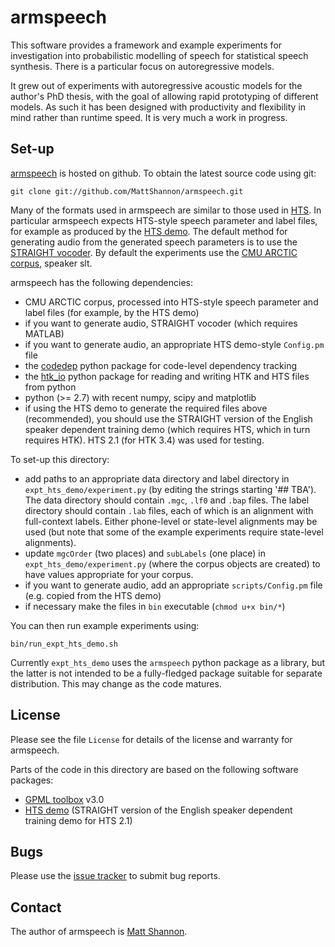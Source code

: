 armspeech
=========

This software provides a framework and example experiments for investigation
into probabilistic modelling of speech for statistical speech synthesis.
There is a particular focus on autoregressive models.

It grew out of experiments with autoregressive acoustic models for the author's
PhD thesis, with the goal of allowing rapid prototyping of different models.
As such it has been designed with productivity and flexibility in mind rather
than runtime speed.
It is very much a work in progress.


Set-up
------

[armspeech](https://github.com/MattShannon/armspeech) is hosted on github.
To obtain the latest source code using git:

    git clone git://github.com/MattShannon/armspeech.git

Many of the formats used in armspeech are similar to those used in [HTS][hts].
In particular armspeech expects HTS-style speech parameter and label files,
for example as produced by the [HTS demo][hts_demo].
The default method for generating audio from the generated speech parameters
is to use the [STRAIGHT vocoder][straight].
By default the experiments use the [CMU ARCTIC corpus][arctic], speaker slt.

armspeech has the following dependencies:

- CMU ARCTIC corpus, processed into HTS-style speech parameter and label files
  (for example, by the HTS demo)
- if you want to generate audio, STRAIGHT vocoder (which requires MATLAB)
- if you want to generate audio, an appropriate HTS demo-style `Config.pm` file
- the [codedep][codedep] python package for code-level dependency tracking
- the [htk\_io][htk_io] python package for reading and writing HTK and HTS
  files from python
- python (>= 2.7) with recent numpy, scipy and matplotlib
- if using the HTS demo to generate the required files above (recommended),
  you should use the STRAIGHT version of the English speaker dependent training
  demo (which requires HTS, which in turn requires HTK).
  HTS 2.1 (for HTK 3.4) was used for testing.

To set-up this directory:

- add paths to an appropriate data directory and label directory in
  `expt_hts_demo/experiment.py` (by editing the strings starting '## TBA').
  The data directory should contain `.mgc`, `.lf0` and `.bap` files.
  The label directory should contain `.lab` files, each of which is an
  alignment with full-context labels.
  Either phone-level or state-level alignments may be used (but note that some
  of the example experiments require state-level alignments).
- update `mgcOrder` (two places) and `subLabels` (one place) in
  `expt_hts_demo/experiment.py` (where the corpus objects are created) to have
  values appropriate for your corpus.
- if you want to generate audio, add an appropriate `scripts/Config.pm` file
  (e.g. copied from the HTS demo)
- if necessary make the files in `bin` executable (`chmod u+x bin/*`)

You can then run example experiments using:

    bin/run_expt_hts_demo.sh

Currently `expt_hts_demo` uses the `armspeech` python package as a library, but
the latter is not intended to be a fully-fledged package suitable for separate
distribution.
This may change as the code matures.


License
-------

Please see the file `License` for details of the license and warranty for armspeech.

Parts of the code in this directory are based on the following software packages:

- [GPML toolbox][gpml] v3.0
- [HTS demo][hts_demo] (STRAIGHT version of the English speaker dependent training demo for HTS 2.1)


Bugs
----

Please use the [issue tracker](https://github.com/MattShannon/armspeech/issues)
to submit bug reports.


Contact
-------

The author of armspeech is [Matt Shannon](mailto:matt.shannon@cantab.net).


[hts]: http://hts.sp.nitech.ac.jp/ "HMM-based Speech Synthesis System (HTS)"
[hts_demo]: http://hts.sp.nitech.ac.jp/?Download
[straight]: http://www.wakayama-u.ac.jp/~kawahara/STRAIGHTadv/index_e.html
[arctic]: http://festvox.org/cmu_arctic/
[gpml]: http://www.gaussianprocess.org/gpml/code/matlab/doc/index.html
[codedep]: https://github.com/MattShannon/codedep
[htk_io]: https://github.com/MattShannon/htk_io
